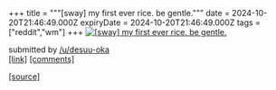 +++
title = """[sway] my first ever rice. be gentle."""
date = 2024-10-20T21:46:49.000Z
expiryDate = 2024-10-20T21:46:49.000Z
tags = ["reddit","wm"]
+++
[![[sway] my first ever rice. be gentle.](https://b.thumbs.redditmedia.com/uOPYSHUEi7YUHXX_ZZb18p-3hIu8VaGXYpSypbymY5Y.jpg "[sway] my first ever rice. be gentle.")](https://www.reddit.com/r/unixporn/comments/1g89zso/sway_my_first_ever_rice_be_gentle/)

submitted by [/u/desuu-oka](https://www.reddit.com/user/desuu-oka)  
[\[link\]](https://www.reddit.com/gallery/1g89zso) [\[comments\]](https://www.reddit.com/r/unixporn/comments/1g89zso/sway_my_first_ever_rice_be_gentle/)

[[source]](https://www.reddit.com/r/unixporn/comments/1g89zso/sway_my_first_ever_rice_be_gentle/)
